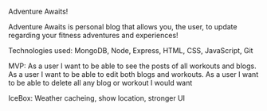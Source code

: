 Adventure Awaits!

Adventure Awaits is personal blog that allows you, the user, to update regarding your fitness adventures and experiences!

Technologies used: MongoDB, Node, Express, HTML, CSS, JavaScript, Git

MVP: As a user I want to be able to see the posts of all workouts and blogs. As a user I want to be able to edit both blogs and workouts. As a user I want to be able to delete all any blog or workout I would want

IceBox: Weather cacheing, show location, stronger UI


